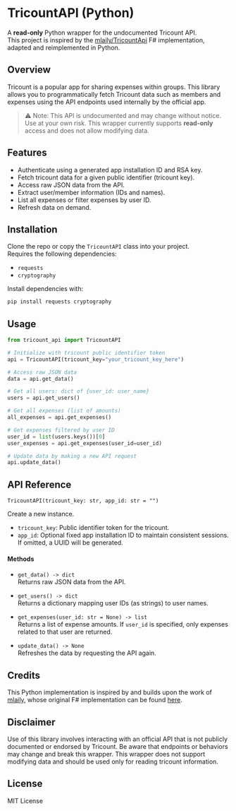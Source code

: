 # TricountAPI (Python)

A **read-only** Python wrapper for the undocumented Tricount API.  
This project is inspired by the [mlaily/TricountApi](https://github.com/mlaily/TricountApi) F# implementation, adapted and reimplemented in Python.


## Overview

Tricount is a popular app for sharing expenses within groups. This library allows you to programmatically fetch Tricount data such as members and expenses using the API endpoints used internally by the official app.

> ⚠️ Note: This API is undocumented and may change without notice. Use at your own risk. This wrapper currently supports **read-only** access and does not allow modifying data.


## Features

- Authenticate using a generated app installation ID and RSA key.
- Fetch tricount data for a given public identifier (tricount key).
- Access raw JSON data from the API.
- Extract user/member information (IDs and names).
- List all expenses or filter expenses by user ID.
- Refresh data on demand.


## Installation

Clone the repo or copy the `TricountAPI` class into your project.  
Requires the following dependencies:

- `requests`
- `cryptography`

Install dependencies with:

```bash
pip install requests cryptography
```


## Usage

```python
from tricount_api import TricountAPI

# Initialize with tricount public identifier token
api = TricountAPI(tricount_key="your_tricount_key_here")

# Access raw JSON data
data = api.get_data()

# Get all users: dict of {user_id: user_name}
users = api.get_users()

# Get all expenses (list of amounts)
all_expenses = api.get_expenses()

# Get expenses filtered by user ID
user_id = list(users.keys())[0]
user_expenses = api.get_expenses(user_id=user_id)

# Update data by making a new API request
api.update_data()
```


## API Reference

```python3
TricountAPI(tricount_key: str, app_id: str = "")
```

Create a new instance.

- `tricount_key`: Public identifier token for the tricount.
- `app_id`: Optional fixed app installation ID to maintain consistent sessions. If omitted, a UUID will be generated.


#### Methods

- `get_data() -> dict`  
  Returns raw JSON data from the API.

- `get_users() -> dict`  
  Returns a dictionary mapping user IDs (as strings) to user names.

- `get_expenses(user_id: str = None) -> list`  
  Returns a list of expense amounts. If `user_id` is specified, only expenses related to that user are returned.

- `update_data() -> None`  
  Refreshes the data by requesting the API again.


## Credits

This Python implementation is inspired by and builds upon the work of [mlaily](https://github.com/mlaily), whose original F# implementation can be found [here](https://github.com/mlaily/TricountApi).  


## Disclaimer

Use of this library involves interacting with an official API that is not publicly documented or endorsed by Tricount. Be aware that endpoints or behaviors may change and break this wrapper. This wrapper does not support modifying data and should be used only for reading tricount information.


## License

MIT License
